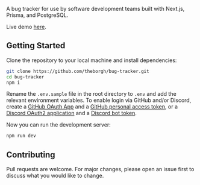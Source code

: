 A bug tracker for use by software development teams built with Next.js, Prisma, and PostgreSQL.

Live demo [here](https://bug-tracker-sigma.vercel.app/).

## Getting Started

Clone the repository to your local machine and install dependencies:

```bash
git clone https://github.com/theborgh/bug-tracker.git
cd bug-tracker
npm i
```

Rename the `.env.sample` file in the root directory to `.env` and add the relevant environment variables. To enable login via GitHub and/or Discord, create a [GitHub OAuth App](https://docs.github.com/en/developers/apps/creating-an-oauth-app) and a [GitHub personal access token](https://docs.github.com/en/github/authenticating-to-github/keeping-your-account-and-data-secure/creating-a-personal-access-token), or a [Discord OAuth2 application](https://discord.com/developers/applications) and a [Discord bot token](https://discord.com/developers/applications).

Now you can run the development server:

```bash
npm run dev
```

## Contributing

Pull requests are welcome. For major changes, please open an issue first to discuss what you would like to change.
